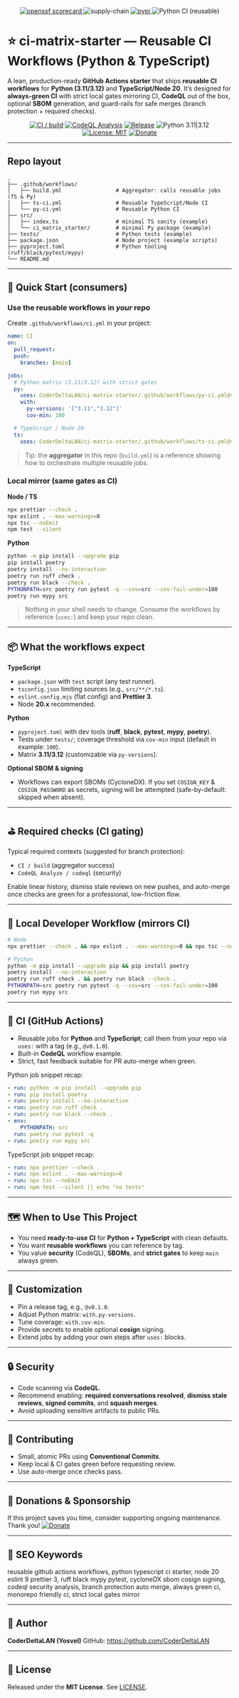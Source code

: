 <!-- TOP BADGES (managed) -->
<p align="center">
  <a href="https://securityscorecards.dev/viewer/?uri=github.com/CoderDeltaLAN/ci-matrix-starter">
    <img alt="openssf scorecard" src="https://api.securityscorecards.dev/projects/github.com/CoderDeltaLAN/ci-matrix-starter/badge" />
  </a>
  <img alt="supply-chain" src="https://github.com/CoderDeltaLAN/ci-matrix-starter/actions/workflows/supply-chain.yml/badge.svg?branch=main" />
  <a href="https://pypi.org/project/ci-matrix-starter/">
    <img alt="pypi" src="https://img.shields.io/pypi/v/ci-matrix-starter.svg?label=pypi" />
  </a>
  <img alt="Python CI (reusable)" src="https://github.com/CoderDeltaLAN/ci-matrix-starter/actions/workflows/py-ci.yml/badge.svg?branch=main" />
</p>

<!-- /TOP BADGES -->

# ⭐ ci-matrix-starter — Reusable CI Workflows (Python & TypeScript)

A lean, production-ready **GitHub Actions starter** that ships **reusable CI workflows** for **Python (3.11/3.12)** and **TypeScript/Node 20**.
It’s designed for **always-green CI** with strict local gates mirroring CI, **CodeQL** out of the box, optional **SBOM** generation, and guard-rails for safe merges (branch protection + required checks).

<div align="center">

[![CI / build](https://github.com/CoderDeltaLAN/ci-matrix-starter/actions/workflows/build.yml/badge.svg?branch=main)](https://github.com/CoderDeltaLAN/ci-matrix-starter/actions/workflows/build.yml)
[![CodeQL Analysis](https://github.com/CoderDeltaLAN/ci-matrix-starter/actions/workflows/codeql.yml/badge.svg?branch=main)](https://github.com/CoderDeltaLAN/ci-matrix-starter/actions/workflows/codeql.yml)
[![Release](https://img.shields.io/github/v/release/CoderDeltaLAN/ci-matrix-starter?display_name=tag)](https://github.com/CoderDeltaLAN/ci-matrix-starter/releases)
![Python 3.11|3.12](https://img.shields.io/badge/Python-3.11%20|%203.12-3776AB?logo=python)
[![License: MIT](https://img.shields.io/badge/License-MIT-blue.svg)](LICENSE)
[![Donate](https://img.shields.io/badge/Donate-PayPal-0070ba?logo=paypal&logoColor=white)](https://www.paypal.com/donate/?hosted_button_id=YVENCBNCZWVPW)

</div>

---

## Repo layout

```text
.
├── .github/workflows/
│   ├── build.yml                 # Aggregator: calls reusable jobs (TS & Py)
│   ├── ts-ci.yml                 # Reusable TypeScript/Node CI
│   └── py-ci.yml                 # Reusable Python CI
├── src/
│   ├── index.ts                  # minimal TS sanity (example)
│   └── ci_matrix_starter/        # minimal Py package (example)
├── tests/                        # Python tests (example)
├── package.json                  # Node project (example scripts)
├── pyproject.toml                # Python tooling (ruff/black/pytest/mypy)
└── README.md
```

---

## 🚀 Quick Start (consumers)

<!-- ci-matrix-starter:usage:start -->

### Use the reusable workflows in _your_ repo

Create `.github/workflows/ci.yml` in your project:

```yaml
name: CI
on:
  pull_request:
  push:
    branches: [main]

jobs:
  # Python matrix (3.11/3.12) with strict gates
  py:
    uses: CoderDeltaLAN/ci-matrix-starter/.github/workflows/py-ci.yml@v0.1.0
    with:
      py-versions: '["3.11","3.12"]'
      cov-min: 100

  # TypeScript / Node 20
  ts:
    uses: CoderDeltaLAN/ci-matrix-starter/.github/workflows/ts-ci.yml@v0.1.0
```

> Tip: the **aggregator** in this repo (`build.yml`) is a reference showing how to orchestrate multiple reusable jobs.

### Local mirror (same gates as CI)

**Node / TS**

```bash
npx prettier --check .
npx eslint . --max-warnings=0
npx tsc --noEmit
npm test --silent
```

**Python**

```bash
python -m pip install --upgrade pip
pip install poetry
poetry install --no-interaction
poetry run ruff check .
poetry run black --check .
PYTHONPATH=src poetry run pytest -q --cov=src --cov-fail-under=100
poetry run mypy src
```

<!-- ci-matrix-starter:usage:end -->

> Nothing in your shell needs to change. Consume the workflows by reference (`uses:`) and keep your repo clean.

---

## 📦 What the workflows expect

**TypeScript**

- `package.json` with `test` script (any test runner).
- `tsconfig.json` limiting sources (e.g., `src/**/*.ts`).
- `eslint.config.mjs` (flat config) and **Prettier 3**.
- Node **20.x** recommended.

**Python**

- `pyproject.toml` with dev tools (**ruff**, **black**, **pytest**, **mypy**, **poetry**).
- Tests under `tests/`; coverage threshold via `cov-min` input (default in example: `100`).
- Matrix **3.11/3.12** (customizable via `py-versions`).

**Optional SBOM & signing**

- Workflows can export SBOMs (CycloneDX). If you set `COSIGN_KEY` & `COSIGN_PASSWORD` as secrets, signing will be attempted (safe-by-default: skipped when absent).

---

## ⛳ Required checks (CI gating)

Typical required contexts (suggested for branch protection):

- `CI / build` (aggregator success)
- `CodeQL Analyze / codeql` (security)

Enable linear history, dismiss stale reviews on new pushes, and auto-merge once checks are green for a professional, low-friction flow.

---

## 🧪 Local Developer Workflow (mirrors CI)

```bash
# Node
npx prettier --check . && npx eslint . --max-warnings=0 && npx tsc --noEmit && npm test --silent

# Python
python -m pip install --upgrade pip && pip install poetry
poetry install --no-interaction
poetry run ruff check . && poetry run black --check .
PYTHONPATH=src poetry run pytest -q --cov=src --cov-fail-under=100
poetry run mypy src
```

---

## 🔧 CI (GitHub Actions)

- Reusable jobs for **Python** and **TypeScript**; call them from your repo via `uses:` with a tag (e.g., `@v0.1.0`).
- Built-in **CodeQL** workflow example.
- Strict, fast feedback suitable for PR auto-merge when green.

Python job snippet recap:

```yaml
- run: python -m pip install --upgrade pip
- run: pip install poetry
- run: poetry install --no-interaction
- run: poetry run ruff check .
- run: poetry run black --check .
- env:
    PYTHONPATH: src
  run: poetry run pytest -q
- run: poetry run mypy src
```

TypeScript job snippet recap:

```yaml
- run: npx prettier --check .
- run: npx eslint . --max-warnings=0
- run: npx tsc --noEmit
- run: npm test --silent || echo "no tests"
```

---

## 🗺 When to Use This Project

- You need **ready-to-use CI** for **Python + TypeScript** with clean defaults.
- You want **reusable workflows** you can reference by tag.
- You value **security** (CodeQL), **SBOMs**, and **strict gates** to keep `main` always green.

---

## 🧩 Customization

- Pin a release tag, e.g., `@v0.1.0`.
- Adjust Python matrix: `with.py-versions`.
- Tune coverage: `with.cov-min`.
- Provide secrets to enable optional **cosign** signing.
- Extend jobs by adding your own steps after `uses:` blocks.

---

## 🔒 Security

- Code scanning via **CodeQL**.
- Recommend enabling: **required conversations resolved**, **dismiss stale reviews**, **signed commits**, and **squash merges**.
- Avoid uploading sensitive artifacts to public PRs.

---

## 🙌 Contributing

- Small, atomic PRs using **Conventional Commits**.
- Keep local & CI gates green before requesting review.
- Use auto-merge once checks pass.

---

## 💚 Donations & Sponsorship

If this project saves you time, consider supporting ongoing maintenance. Thank you!
[![Donate](https://img.shields.io/badge/Donate-PayPal-0070ba?logo=paypal&logoColor=white)](https://www.paypal.com/donate/?hosted_button_id=YVENCBNCZWVPW)

---

## 🔎 SEO Keywords

reusable github actions workflows, python typescript ci starter, node 20 eslint 9 prettier 3, ruff black mypy pytest, cycloneDX sbom cosign signing, codeql security analysis, branch protection auto merge, always green ci, monorepo friendly ci, strict local gates mirror

---

## 👤 Author

**CoderDeltaLAN (Yosvel)**
GitHub: https://github.com/CoderDeltaLAN

---

## 📄 License

Released under the **MIT License**. See [LICENSE](LICENSE).
